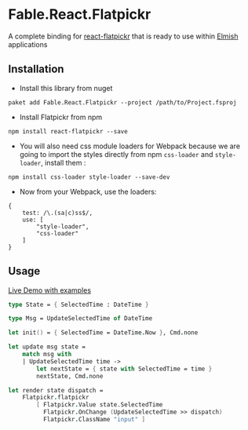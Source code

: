 # Fable.React.Flatpickr

A complete binding for [react-flatpickr](https://github.com/coderhaoxin/react-flatpickr) that is ready to use within [Elmish](https://github.com/fable-elmish/elmish) applications

## Installation
- Install this library from nuget
```
paket add Fable.React.Flatpickr --project /path/to/Project.fsproj
```
- Install Flatpickr from npm
```
npm install react-flatpickr --save
```
- You will also need css module loaders for Webpack because we are going to import the styles directly from npm `css-loader` and `style-loader`, install them :
```
npm install css-loader style-loader --save-dev
```
- Now from your Webpack, use the loaders:
```
{
    test: /\.(sa|c)ss$/,
    use: [
        "style-loader",
        "css-loader"
    ]
}
```

## Usage 

[Live Demo with examples](https://zaid-ajaj.github.io/Fable.React.Flatpickr/)

```fs
type State = { SelectedTime : DateTime }

type Msg = UpdateSelectedTime of DateTime 

let init() = { SelectedTime = DateTime.Now }, Cmd.none

let update msg state = 
    match msg with 
    | UpdateSelectedTime time ->
        let nextState = { state with SelectedTime = time }
        nextState, Cmd.none

let render state dispatch = 
    Flatpickr.flatpickr 
        [ Flatpickr.Value state.SelectedTime 
          Flatpickr.OnChange (UpdateSelectedTime >> dispatch)
          Flatpickr.ClassName "input" ]
```